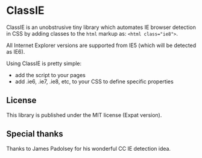 ClassIE
=======

ClassIE is an unobstrusive tiny library which automates IE browser detection in CSS by adding classes to the `html` markup as: `<html class="ie8">`.

All Internet Explorer versions are supported from IE5 (which will be detected as IE6).

Using ClassIE is pretty simple:

- add the script to your pages
- add .ie6, .ie7, .ie8, etc, to your CSS to define specific properties

License
-------

This library is published under the MIT license (Expat version).

Special thanks
--------------

Thanks to James Padolsey for his wonderful CC IE detection idea.
